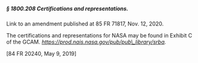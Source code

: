 ##### § 1800.208 Certifications and representations. #####

Link to an amendment published at 85 FR 71817, Nov. 12, 2020.

The certifications and representations for NASA may be found in Exhibit C of the GCAM. *https://prod.nais.nasa.gov/pub/pub\_library/srba.*

[84 FR 20240, May 9, 2019]